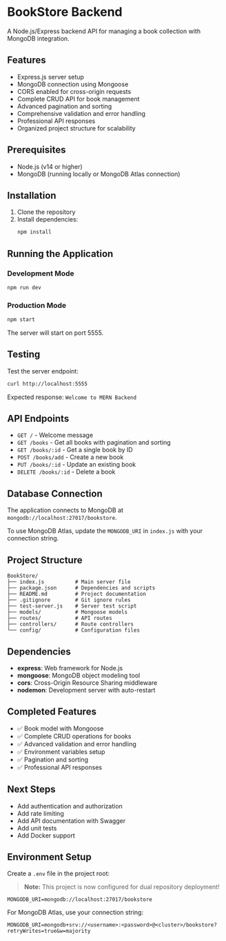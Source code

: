 # BookStore Backend

A Node.js/Express backend API for managing a book collection with MongoDB integration.

## Features

- Express.js server setup
- MongoDB connection using Mongoose
- CORS enabled for cross-origin requests
- Complete CRUD API for book management
- Advanced pagination and sorting
- Comprehensive validation and error handling
- Professional API responses
- Organized project structure for scalability

## Prerequisites

- Node.js (v14 or higher)
- MongoDB (running locally or MongoDB Atlas connection)

## Installation

1. Clone the repository
2. Install dependencies:
   ```bash
   npm install
   ```

## Running the Application

### Development Mode
```bash
npm run dev
```

### Production Mode
```bash
npm start
```

The server will start on port 5555.

## Testing

Test the server endpoint:
```bash
curl http://localhost:5555
```

Expected response: `Welcome to MERN Backend`

## API Endpoints

- `GET /` - Welcome message
- `GET /books` - Get all books with pagination and sorting
- `GET /books/:id` - Get a single book by ID
- `POST /books/add` - Create a new book
- `PUT /books/:id` - Update an existing book
- `DELETE /books/:id` - Delete a book

## Database Connection

The application connects to MongoDB at `mongodb://localhost:27017/bookstore`.

To use MongoDB Atlas, update the `MONGODB_URI` in `index.js` with your connection string.

## Project Structure

```
BookStore/
├── index.js          # Main server file
├── package.json      # Dependencies and scripts
├── README.md         # Project documentation
├── .gitignore        # Git ignore rules
├── test-server.js    # Server test script
├── models/           # Mongoose models
├── routes/           # API routes
├── controllers/      # Route controllers
└── config/           # Configuration files
```

## Dependencies

- **express**: Web framework for Node.js
- **mongoose**: MongoDB object modeling tool
- **cors**: Cross-Origin Resource Sharing middleware
- **nodemon**: Development server with auto-restart

## Completed Features

- ✅ Book model with Mongoose
- ✅ Complete CRUD operations for books
- ✅ Advanced validation and error handling
- ✅ Environment variables setup
- ✅ Pagination and sorting
- ✅ Professional API responses

## Next Steps

- Add authentication and authorization
- Add rate limiting
- Add API documentation with Swagger
- Add unit tests
- Add Docker support

## Environment Setup

Create a `.env` file in the project root:

> **Note:** This project is now configured for dual repository deployment!

```
MONGODB_URI=mongodb://localhost:27017/bookstore
```

For MongoDB Atlas, use your connection string:

```
MONGODB_URI=mongodb+srv://<username>:<password>@<cluster>/bookstore?retryWrites=true&w=majority
```
